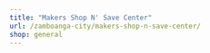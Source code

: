 ```yaml
---
title: "Makers Shop N' Save Center"
url: /zamboanga-city/makers-shop-n-save-center/
shop: general
---
```

